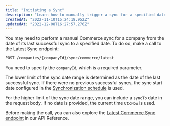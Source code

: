 ```yaml
---
title: "Initiating a Sync"
description: "Learn how to manually trigger a sync for a specified date range"
createdAt: "2022-11-10T15:24:18.952Z"
updatedAt: "2022-12-08T16:27:57.276Z"
---
```


You may need to perform a manual Commerce sync for a company from the date of its last successful sync to a specified date. To do so, make a call to the Latest Sync endpoint:

`POST /companies/{companyId}/sync/commerce/latest`

You need to specify the `companyId`, which is a required parameter.

The lower limit of the sync date range is determined as the date of the last successful sync. If there were no previous successful syncs, the sync start date configured in the [Synchronization schedule](/sfc/learn/synchronization-schedule) is used.

For the higher limit of the sync date range, you can include a `syncTo` date in the request body. If no date is provided, the current time `UtcNow` is used.

Before making the call, you can also explore the [Latest Commerce Sync endpoint](/sync-for-commerce-api#/operations/post-sync-latest) in our API Reference.
